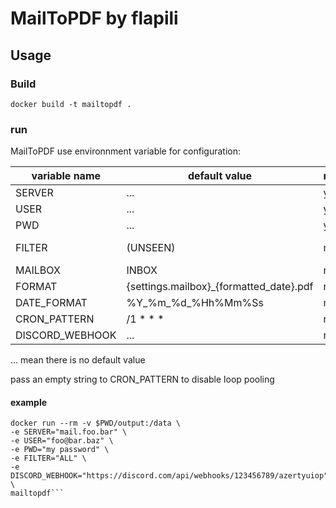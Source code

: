 # MailToPDF by flapili



## Usage

### Build
`docker build -t mailtopdf .`

### run
MailToPDF use environnment variable for configuration:

| variable name   | default value                           | required | example                                                   |
|-----------------|-----------------------------------------|----------|-----------------------------------------------------------|
| SERVER          | ...                                     | yes      | mail.example.com                                          |
| USER            | ...                                     | yes      | user@example.com                                          |
| PWD             | ...                                     | yes      | P@SSW0RD                                                  |
| FILTER          | (UNSEEN)                                | no       | (FROM "foo@example.com" SUBJECT "my subject" UNSEEN)      |
| MAILBOX         | INBOX                                   | no       | OUTBOX                                                    |
| FORMAT          | {settings.mailbox}_{formatted_date}.pdf | no       | PDF_from_mailToPdf{settings.mailbox}_{formatted_date}.pdf |
| DATE_FORMAT     | %Y_%m_%d_%Hh%Mm%Ss                      | no       | %Y_%m_%d_%Hh%Mm%Ss                                        |
| CRON_PATTERN    | /1 * * *                                | no       | /5 * * *                                                  |
| DISCORD_WEBHOOK | ...                                     | no       | https://discord.com/api/webhooks/123456789/azertyuiop     |

... mean there is no default value

pass an empty string to CRON_PATTERN to disable loop pooling

#### example

```
docker run --rm -v $PWD/output:/data \
-e SERVER="mail.foo.bar" \
-e USER="foo@bar.baz" \
-e PWD="my password" \
-e FILTER="ALL" \
-e DISCORD_WEBHOOK="https://discord.com/api/webhooks/123456789/azertyuiop" \
mailtopdf```

